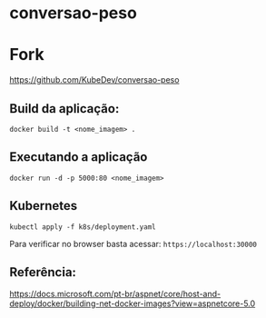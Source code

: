 # conversao-peso

# Fork
https://github.com/KubeDev/conversao-peso

## Build da aplicação:
`docker build -t <nome_imagem> .`

## Executando a aplicação
`docker run -d -p 5000:80 <nome_imagem>`

## Kubernetes
`kubectl apply -f k8s/deployment.yaml`

Para verificar no browser basta acessar: `https://localhost:30000`

## Referência:
https://docs.microsoft.com/pt-br/aspnet/core/host-and-deploy/docker/building-net-docker-images?view=aspnetcore-5.0
